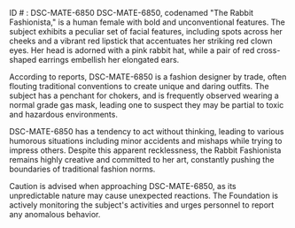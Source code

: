 ID # : DSC-MATE-6850
DSC-MATE-6850, codenamed "The Rabbit Fashionista," is a human female with bold and unconventional features. The subject exhibits a peculiar set of facial features, including spots across her cheeks and a vibrant red lipstick that accentuates her striking red clown eyes. Her head is adorned with a pink rabbit hat, while a pair of red cross-shaped earrings embellish her elongated ears. 

According to reports, DSC-MATE-6850 is a fashion designer by trade, often flouting traditional conventions to create unique and daring outfits. The subject has a penchant for chokers, and is frequently observed wearing a normal grade gas mask, leading one to suspect they may be partial to toxic and hazardous environments.

DSC-MATE-6850 has a tendency to act without thinking, leading to various humorous situations including minor accidents and mishaps while trying to impress others. Despite this apparent recklessness, the Rabbit Fashionista remains highly creative and committed to her art, constantly pushing the boundaries of traditional fashion norms. 

Caution is advised when approaching DSC-MATE-6850, as its unpredictable nature may cause unexpected reactions. The Foundation is actively monitoring the subject's activities and urges personnel to report any anomalous behavior.